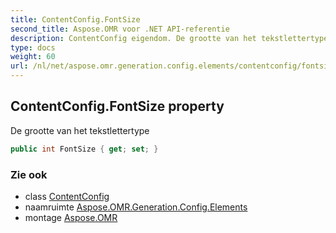 ```yaml
---
title: ContentConfig.FontSize
second_title: Aspose.OMR voor .NET API-referentie
description: ContentConfig eigendom. De grootte van het tekstlettertype
type: docs
weight: 60
url: /nl/net/aspose.omr.generation.config.elements/contentconfig/fontsize/
---
```

## ContentConfig.FontSize property

De grootte van het tekstlettertype

```csharp
public int FontSize { get; set; }
```

### Zie ook

* class [ContentConfig](../)
* naamruimte [Aspose.OMR.Generation.Config.Elements](../../contentconfig/)
* montage [Aspose.OMR](../../../)


